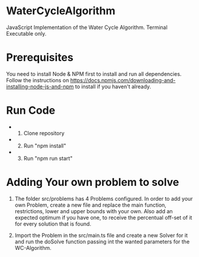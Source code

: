 # WaterCycleAlgorithm

JavaScript Implementation of the Water Cycle Algorithm. Terminal Executable only.

# Prerequisites

You need to install Node & NPM first to install and run all dependencies.
Follow the instructions on https://docs.npmjs.com/downloading-and-installing-node-js-and-npm to install if you haven't already.

# Run Code

- 1.  Clone repository
- 2.  Run "npm install"
- 3.  Run "npm run start"

# Adding Your own problem to solve

1. The folder src/problems has 4 Problems configured. In order to add your own Problem, create a new file and replace the
   main function, restrictions, lower and upper bounds with your own. Also add an expected optimum if you have one, to receive
   the percentual off-set of it for every solution that is found.

2. Import the Problem in the src/main.ts file and create a new Solver for it and run the doSolve function passing int the wanted parameters for the WC-Algorithm.
